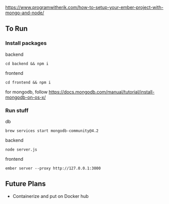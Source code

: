 https://www.programwitherik.com/how-to-setup-your-ember-project-with-mongo-and-node/


## To Run

### Install packages

backend
```
cd backend && npm i
```

frontend
```
cd frontend && npm i
```

for mongodb, follow https://docs.mongodb.com/manual/tutorial/install-mongodb-on-os-x/

### Run stuff

db
```
brew services start mongodb-community@4.2
```

backend
```
node server.js
```

frontend
```
ember server --proxy http://127.0.0.1:3000
```

## Future Plans

- Containerize and put on Docker hub

